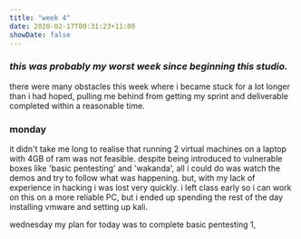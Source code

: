 ```yaml
---
title: "week 4"
date: 2020-02-17T00:31:23+11:00
showDate: false
---
```


### *this was probably my worst week since beginning this studio.*

there were many obstacles this week where i became stuck for a lot longer than i had hoped, pulling me behind from getting my sprint and deliverable completed within a reasonable time.

### monday
it didn't take me long to realise that running 2 virtual machines on a laptop with 4GB of ram was not feasible. despite being introduced to vulnerable boxes like 'basic pentesting' and 'wakanda', all i could do was watch the demos and try to follow what was happening. but, with my lack of experience in hacking i was lost very quickly. i left class early so i can work on this on a more reliable PC, but i ended up spending the rest of the day installing vmware and setting up kali.

wednesday
my plan for today was to complete basic pentesting 1, 